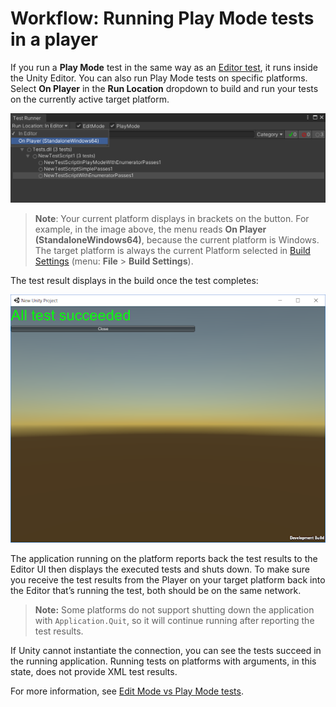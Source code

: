 # Workflow: Running Play Mode tests in a player

If you run a **Play Mode** test in the same way as an [Editor test](./workflow-run-test.md), it runs inside the Unity Editor. You can also run Play Mode tests on specific platforms. Select **On Player** in the **Run Location** dropdown to build and run your tests on the currently active target platform.

![Run PlayMode test in player](./images/run-playmode-standalone.png)

> **Note**: Your current platform displays in brackets on the button. For example, in the image above, the menu reads **On Player (StandaloneWindows64)**, because the current platform is Windows. The target platform is always the current Platform selected in [Build Settings](https://docs.unity3d.com/Manual/BuildSettings.html) (menu: **File** > **Build Settings**). 

The test result displays in the build once the test completes:

![Results of PlayMode in player test run](./images/playmode-results-standalone.png)

The application running on the platform reports back the test results to the Editor UI then displays the executed tests and shuts down. To make sure you receive the test results from the Player on your target platform back into the Editor that’s running the test, both should be on the same network. 

> **Note:** Some platforms do not support shutting down the application with `Application.Quit`, so it will continue running after reporting the test results.

If Unity cannot instantiate the connection, you can see the tests succeed in the running application. Running tests on platforms with arguments, in this state, does not provide XML test results.



For more information, see [Edit Mode vs Play Mode tests](./edit-mode-vs-play-mode-tests.md).
